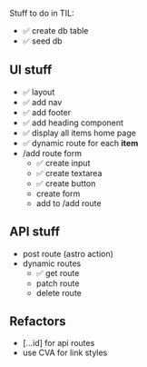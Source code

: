 Stuff to do in TIL:
- ✅ create db table
- ✅ seed db

## UI stuff
- ✅ layout
- ✅ add nav
- ✅ add footer
- ✅ add heading component
- ✅ display all items home page
- ✅ dynamic route for each **item**
- /add route form
  - ✅ create input
  - ✅ create textarea
  - ✅ create button
  - create form
  - add to /add route

## API stuff
- post route (astro action)
- dynamic routes
  - ✅ get route
  - patch route
  - delete route

## Refactors
- [...id] for api routes
- use CVA for link styles